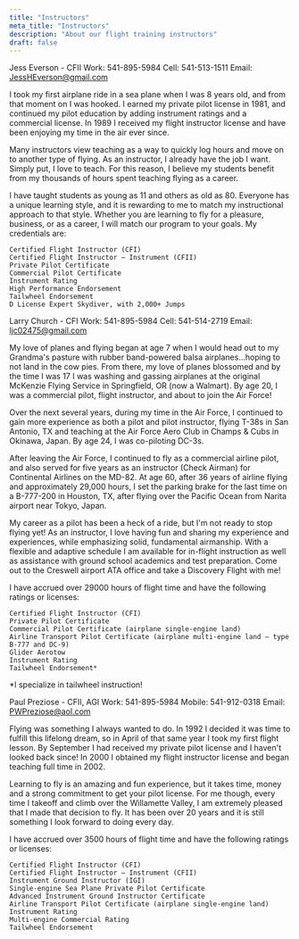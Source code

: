 ```yaml
---
title: "Instructors"
meta_title: "Instructors"
description: "About our flight training instructors"
draft: false
---
```


Jess Everson - CFII
Work: 541-895-5984
Cell: 541-513-1511
Email: JessHEverson@gmail.com

I took my first airplane ride in a sea plane when I was 8 years old, and from that moment on I was hooked. I earned my private pilot license in 1981, and continued my pilot education by adding instrument ratings and a commercial license. In 1989 I received my flight instructor license and have been enjoying my time in the air ever since.

Many instructors view teaching as a way to quickly log hours and move on to another type of flying. As an instructor, I already have the job I want. Simply put, I love to teach. For this reason, I believe my students benefit from my thousands of hours spent teaching flying as a career.

I have taught students as young as 11 and others as old as 80. Everyone has a unique learning style, and it is rewarding to me to match my instructional approach to that style. Whether you are learning to fly for a pleasure, business, or as a career, I will match our program to your goals.
My credentials are:

    Certified Flight Instructor (CFI)
    Certified Flight Instructor – Instrument (CFII)
    Private Pilot Certificate
    Commercial Pilot Certificate
    Instrument Rating
    High Performance Endorsement
    Tailwheel Endorsement         
    D License Expert Skydiver, with 2,000+ Jumps



Larry Church - CFI
Work: 541-895-5984
Cell: 541-514-2719
Email: ljc02475@gmail.com

My love of planes and flying began at age 7 when I would head out to my Grandma's pasture with rubber band-powered balsa airplanes…hoping to not land in the cow pies. From there, my love of planes blossomed and by the time I was 17 I was washing and gassing airplanes at the original McKenzie Flying Service in Springfield, OR (now a Walmart). By age 20, I was a commercial pilot, flight instructor, and about to join the Air Force!

Over the next several years, during my time in the Air Force, I continued to gain more experience as both a pilot and pilot instructor, flying T-38s in San Antonio, TX and teaching at the Air Force Aero Club in Champs & Cubs in Okinawa, Japan. By age 24, I was co-piloting DC-3s.

After leaving the Air Force, I continued to fly as a commercial airline pilot, and also served for five years as an instructor (Check Airman) for Continental Airlines on the MD-82. At age 60, after 36 years of airline flying and approximately 29,000 hours, I set the parking brake for the last time on a B-777-200 in Houston, TX, after flying over the Pacific Ocean from Narita airport near Tokyo, Japan. 

My career as a pilot has been a heck of a ride, but I'm not ready to stop flying yet! As an instructor, I love having fun and sharing my experience and experiences, while emphasizing solid, fundamental airmanship. With a flexible and adaptive schedule I am available for in-flight instruction as well as assistance with ground school academics and test preparation. Come out to the Creswell airport ATA office and take a Discovery Flight with me!

I have accrued over 29000 hours of flight time and have the following ratings or licenses:

    Certified Flight Instructor (CFI)
    Private Pilot Certificate
    Commercial Pilot Certificate (airplane single-engine land)
    Airline Transport Pilot Certificate (airplane multi-engine land – type B-777 and DC-9)
    Glider Aerotow
    Instrument Rating
    Tailwheel Endorsement*

*I specialize in tailwheel instruction!



Paul Preziose - CFII, AGI
Work: 541-895-5984
Mobile: 541-912-0318
Email: PWPreziose@aol.com

Flying was something I always wanted to do. In 1992 I decided it was time to fulfill this lifelong dream, so in April of that same year I took my first flight lesson. By September I had received my private pilot license and I haven't looked back since! In 2000 I obtained my flight instructor license and began teaching full time in 2002.

Learning to fly is an amazing and fun experience, but it takes time, money and a strong commitment to get your pilot license. For me though, every time I takeoff and climb over the Willamette Valley, I am extremely pleased that I made that decision to fly. It has been over 20 years and it is still something I look forward to doing every day.

I have accrued over 3500 hours of flight time and have the following ratings or licenses:

    Certified Flight Instructor (CFI)
    Certified Flight Instructor – Instrument (CFII)
    Instrument Ground Instructor (IGI)
    Single-engine Sea Plane Private Pilot Certificate   
    Advanced Instrument Ground Instructor Certificate
    Airline Transport Pilot Certificate (airplane single-engine land)
    Instrument Rating
    Multi-engine Commercial Rating       
    Tailwheel Endorsement
